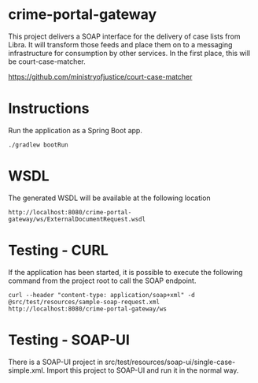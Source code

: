 # crime-portal-gateway

This project delivers a SOAP interface for the delivery of case lists from Libra. It will transform those feeds and place them on to a messaging infrastructure for consumption by other services. In the first place, this will be court-case-matcher. 

https://github.com/ministryofjustice/court-case-matcher

# Instructions

Run the application as a Spring Boot app.

```./gradlew bootRun```

# WSDL

The generated WSDL will be available at the following location 

```http://localhost:8080/crime-portal-gateway/ws/ExternalDocumentRequest.wsdl```

# Testing - CURL

If the application has been started, it is possible to execute the following command from the project root to call the SOAP endpoint.

```curl --header "content-type: application/soap+xml" -d @src/test/resources/sample-soap-request.xml http://localhost:8080/crime-portal-gateway/ws```

# Testing - SOAP-UI

There is a SOAP-UI project in src/test/resources/soap-ui/single-case-simple.xml. Import this project to SOAP-UI and run it in the normal way.


